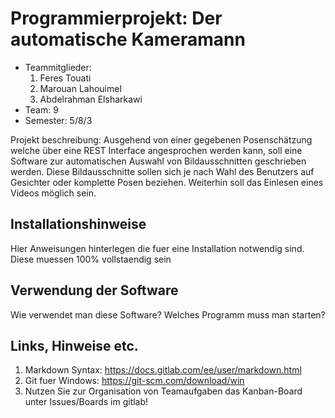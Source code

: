 # Programmierprojekt: Der automatische Kameramann

* Teammitglieder:
	1. Feres Touati
	2. Marouan Lahouimel
	3. Abdelrahman Elsharkawi
* Team: 9
* Semester: 5/8/3

Projekt beschreibung: Ausgehend von einer gegebenen Posenschätzung welche über eine REST Interface angesprochen werden kann, soll eine Software zur 
automatischen Auswahl von Bildausschnitten geschrieben werden. Diese Bildausschnitte sollen sich je nach Wahl des Benutzers auf 
Gesichter oder komplette Posen beziehen. Weiterhin soll das Einlesen eines Videos möglich sein.

## Installationshinweise

Hier Anweisungen hinterlegen die fuer eine Installation notwendig sind. Diese muessen 100% vollstaendig sein

## Verwendung der Software

Wie verwendet man diese Software? Welches Programm muss man starten?

## Links, Hinweise etc.

1. Markdown Syntax: https://docs.gitlab.com/ee/user/markdown.html
2. Git fuer Windows: https://git-scm.com/download/win
3. Nutzen Sie zur Organisation von Teamaufgaben das Kanban-Board unter Issues/Boards im gitlab!
